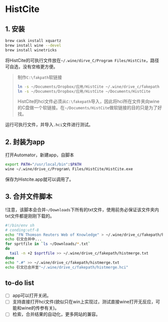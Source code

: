 # HistCite

## 1. 安装

```sh
brew cask install xquartz
brew install wine --devel
brew install winetricks
```

将HistCite的可执行文件放在`~/.wine/dirve_C/Program Files/HistCite`，路径可自选，没有空格更方便。

> 制作`C:\fakpath`软链接
> 
> ```sh
> ln -s ~/Documents/Dropbox/应用/HistCite ~/.wine/drive_c/fakepath
> ln -s ~/Documents/Dropbox/应用/HistCite ~/Documents/HistCite
> ```
> HistCite的hci文件必须从`C:\fakepath`导入，因此将hci所在文件夹向wine的C盘做一个软链接。在`~/Documents/HistCite`做软链接的目的只是为了好找。

运行可执行文件，并导入`.hci`文件进行测试。

## 2. 封装为app

打开Automator，新建app，自脚本

```sh
export PATH="/usr/local/bin":$PATH
wine ~/.wine/drive_c/Program\ Files/HistCite/HistCite.exe
```
保存为Histcite.app就可以调用了。

## 3. 合并文件脚本

!注意，该脚本会合并`~/Downloads`下所有的txt文件，使用前务必保证该文件夹内txt文件都是刚刚下载的。

```sh
#!/bin/env sh
# conding:utf-8
echo "FN Thomson Reuters Web of Knowledge" > ~/.wine/drive_c/fakepath/histmerge.hci
echo 引文合并中...
for sprtfile in `ls ~/Downloads/*.txt`
do
  tail -n +2 $sprtfile >> ~/.wine/drive_c/fakepath/histmerge.txt
done
echo ".#" >> ~/.wine/drive_c/fakepath/histmerge.txt
echo 引文已合并至"~/.wine/drive_c/fakepath/histmerge.hci"
```

## to-do list

- [ ] app可以打开关闭。
- [ ] 支持直接打开hci文件(貌似只在win上实现过，测试直接wine打开无反应，可能和wine的传参有关)。
- [ ] 检索，合并结果的自动化，更多网站的兼容。
